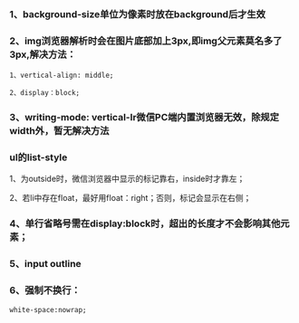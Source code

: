 ### 1、background-size单位为像素时放在background后才生效

### 2、img浏览器解析时会在图片底部加上3px,即img父元素莫名多了3px,解决方法：

`1、vertical-align: middle;`

`2、display：block;`

### 3、writing-mode: vertical-lr微信PC端内置浏览器无效，除规定width外，暂无解决方法

### ul的list-style

1、为outside时，微信浏览器中显示的标记靠右，inside时才靠左；

2、若li中存在float，最好用float：right；否则，标记会显示在右侧；

### 4、单行省略号需在display:block时，超出的长度才不会影响其他元素；

### 5、input outline

### 6、强制不换行：

```
white-space:nowrap;
```





